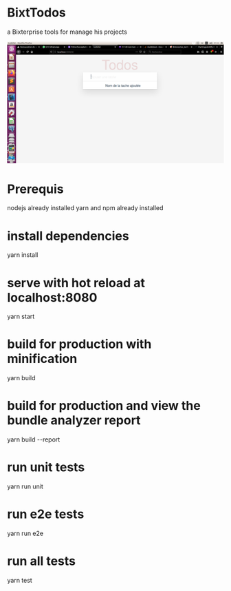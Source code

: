 # BixtTodos
a Bixterprise tools for manage his projects

![alt text](./todos.png)

# Prerequis
nodejs already installed
yarn and npm already installed

# install dependencies
yarn install

# serve with hot reload at localhost:8080
yarn start

# build for production with minification
yarn build

# build for production and view the bundle analyzer report
yarn build --report

# run unit tests
yarn run unit

# run e2e tests
yarn run e2e

# run all tests
yarn  test
